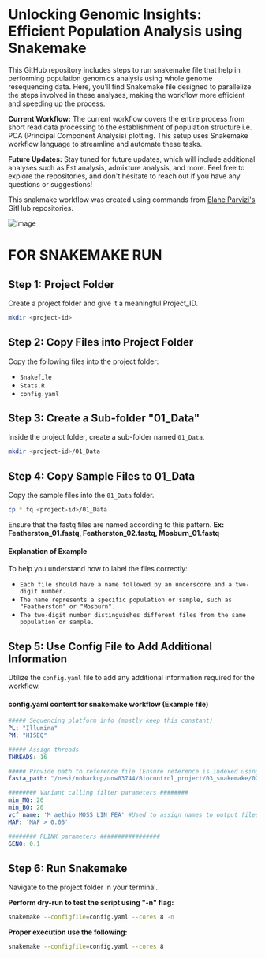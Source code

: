 # Unlocking Genomic Insights: Efficient Population Analysis using Snakemake

This GitHub repository includes steps to run snakemake file that help in performing population genomics analysis using whole genome resequencing data. Here, you'll find Snakemake file designed to parallelize the steps involved in these analyses, making the workflow more efficient and speeding up the process.

**Current Workflow:**
The current workflow covers the entire process from short read data processing to the establishment of population structure i.e. PCA (Principal Component Analysis) plotting. This setup uses Snakemake workflow language to streamline and automate these tasks.

**Future Updates:**
Stay tuned for future updates, which will include additional analyses such as Fst analysis, admixture analysis, and more.
Feel free to explore the repositories, and don't hesitate to reach out if you have any questions or suggestions!

This snakmake workflow was created using commands from [Elahe Parvizi's](https://github.com/Elahep) GitHub repositories. 

![image](https://github.com/meeranhussain/Population_genomics_analysis/assets/40800675/26de3f9c-b8c4-4b46-95a1-fd495d22d0cf)


# FOR SNAKEMAKE RUN
## Step 1: Project Folder
Create a project folder and give it a meaningful Project_ID.
```bash
mkdir <project-id>
```
## Step 2: Copy Files into Project Folder
Copy the following files into the project folder:
- `Snakefile`
- `Stats.R`
- `config.yaml`

## Step 3: Create a Sub-folder "01_Data"
Inside the project folder, create a sub-folder named `01_Data`.
```bash
mkdir <project-id>/01_Data
```
## Step 4: Copy Sample Files to 01_Data
Copy the sample files into the `01_Data` folder. 
```bash
cp *.fq <project-id>/01_Data
```
Ensure that the fastq files are named according to this pattern. **Ex: Featherston_01.fastq, Featherston_02.fastq, Mosburn_01.fastq**
#### Explanation of Example
To help you understand how to label the files correctly:
- `Each file should have a name followed by an underscore and a two-digit number.`
- `The name represents a specific population or sample, such as "Featherston" or "Mosburn".`
- `The two-digit number distinguishes different files from the same population or sample.`

## Step 5: Use Config File to Add Additional Information
Utilize the `config.yaml` file to add any additional information required for the workflow.
#### config.yaml content for snakemake workflow (Example file)

```yaml
##### Sequencing platform info (mostly keep this constant)
PL: "Illumina"
PM: "HISEQ"

##### Assign threads 
THREADS: 16

##### Provide path to reference file (Ensure reference is indexed using BWA index command and available in path provided)
fasta_path: "/nesi/nobackup/uow03744/Biocontrol_project/03_snakemake/02_reference/01_maethiopoides_IR/Maeth_IR_genomic.fasta"

######## Variant calling filter parameters ########
min_MQ: 20
min_BQ: 20
vcf_name: 'M_aethio_MOSS_LIN_FEA' #Used to assign names to output files generated in most steps
MAF: 'MAF > 0.05'

######## PLINK parameters #################
GENO: 0.1
```

## Step 6: Run Snakemake
Navigate to the project folder in your terminal.

**Perform dry-run to test the script using "-n" flag:**
```bash
snakemake --configfile=config.yaml --cores 8 -n
```
**Proper execution use the following:**
```bash
snakemake --configfile=config.yaml --cores 8 
```
